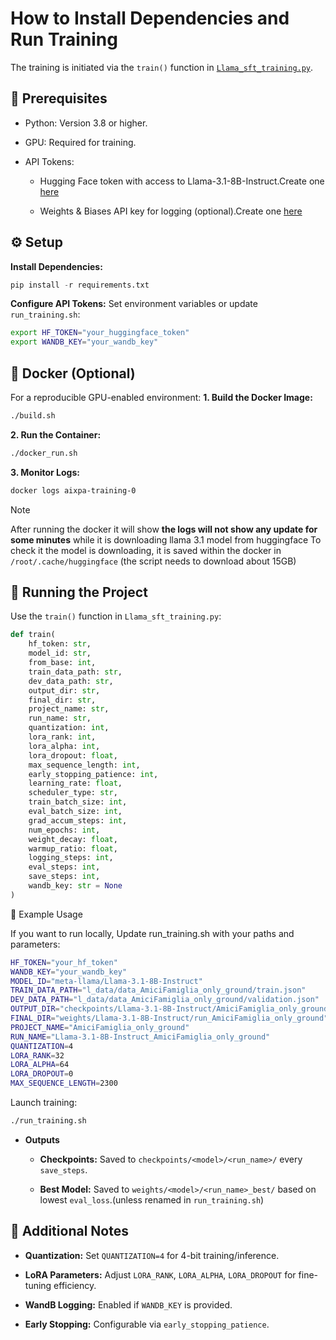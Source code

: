# How to Install Dependencies and Run Training

The training is initiated via the `train()` function in [`Llama_sft_training.py`](./Llama_sft_training.py).


## 🔧 Prerequisites

- Python: Version 3.8 or higher.

- GPU: Required for training.
  
- API Tokens:

    - Hugging Face token with access to Llama-3.1-8B-Instruct.Create one [here](https://huggingface.co/settings/tokens)

    - Weights & Biases API key for logging (optional).Create one [here](https://wandb.ai/home)


## ⚙️ Setup

**Install Dependencies:**

```python
pip install -r requirements.txt
```


**Configure API Tokens:** Set environment variables or update `run_training.sh`:

```bash
export HF_TOKEN="your_huggingface_token"
export WANDB_KEY="your_wandb_key"
```
## 🐳 Docker (Optional) 
For a reproducible GPU-enabled environment:
**1. Build the Docker Image:**

```bash
./build.sh
```


**2. Run the Container:**

```bash
./docker_run.sh
```


**3. Monitor Logs:**

```bash
docker logs aixpa-training-0
```
 > [!NOTE] 
> After running the docker it will show __the logs will not show any update for some minutes__ while it is downloading llama 3.1 model from huggingface
> To check it the model is downloading, it is saved within the docker in `/root/.cache/huggingface` (the script needs to download about 15GB)

## 🚀 Running the Project

Use the `train()` function in `Llama_sft_training.py`:

```python
def train(
    hf_token: str,
    model_id: str,
    from_base: int,
    train_data_path: str,
    dev_data_path: str,
    output_dir: str,
    final_dir: str,
    project_name: str,
    run_name: str,
    quantization: int,
    lora_rank: int,
    lora_alpha: int,
    lora_dropout: float,
    max_sequence_length: int,
    early_stopping_patience: int,
    learning_rate: float,
    scheduler_type: str,
    train_batch_size: int,
    eval_batch_size: int,
    grad_accum_steps: int,
    num_epochs: int,
    weight_decay: float,
    warmup_ratio: float,
    logging_steps: int,
    eval_steps: int,
    save_steps: int,
    wandb_key: str = None
)
```

🧪 Example Usage

If you want to run locally, Update run_training.sh with your paths and parameters:

```bash
HF_TOKEN="your_hf_token"
WANDB_KEY="your_wandb_key"
MODEL_ID="meta-llama/Llama-3.1-8B-Instruct"
TRAIN_DATA_PATH="l_data/data_AmiciFamiglia_only_ground/train.json"
DEV_DATA_PATH="l_data/data_AmiciFamiglia_only_ground/validation.json"
OUTPUT_DIR="checkpoints/Llama-3.1-8B-Instruct/AmiciFamiglia_only_ground"
FINAL_DIR="weights/Llama-3.1-8B-Instruct/run_AmiciFamiglia_only_ground"
PROJECT_NAME="AmiciFamiglia_only_ground"
RUN_NAME="Llama-3.1-8B-Instruct_AmiciFamiglia_only_ground"
QUANTIZATION=4
LORA_RANK=32
LORA_ALPHA=64
LORA_DROPOUT=0
MAX_SEQUENCE_LENGTH=2300
```

Launch training:

```bash
./run_training.sh
```

- **Outputs**

    - **Checkpoints:** Saved to `checkpoints/<model>/<run_name>/` every `save_steps`.

    - **Best Model:** Saved to `weights/<model>/<run_name>_best/` based on lowest `eval_loss`.(unless renamed in `run_training.sh`)


## 📝 Additional Notes
- **Quantization:** Set `QUANTIZATION=4` for 4-bit training/inference.

- **LoRA Parameters:** Adjust `LORA_RANK`, `LORA_ALPHA`, `LORA_DROPOUT` for fine-tuning efficiency.

- **WandB Logging:** Enabled if `WANDB_KEY` is provided.

- **Early Stopping:** Configurable via `early_stopping_patience`.

